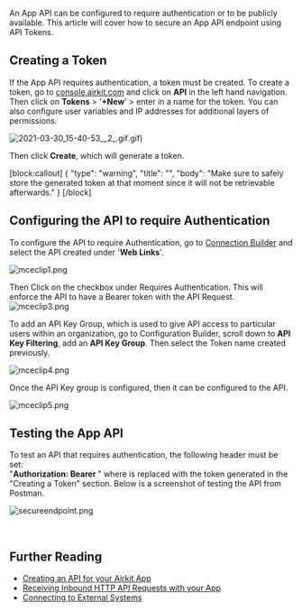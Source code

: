 An App API can be configured to require authentication or to be publicly available. This article will cover how to secure an App API endpoint using API Tokens. 


Creating a Token
----------------


If the App API requires authentication, a token must be created. To create a token, go to [console.airkit.com](http://console.airkit.com) and click on **API** in the left hand navigation. Then click on **Tokens** > '**+New**' > enter in a name for the token. You can also configure user variables and IP addresses for additional layers of permissions.


![2021-03-30_15-40-53__2_.gif](./assets_v1714/securing-api-endpoints-with-airkit-api-tokens-and-permissions-v1714-0).gif)


Then click **Create**, which will generate a token.

[block:callout]
{
  "type": "warning",
  "title": "",
  "body": "Make sure to safely store the generated token at that moment since it will not be retrievable afterwards."
}
[/block]



Configuring the API to require Authentication
---------------------------------------------


To configure the API to require Authentication, go to [Connection Builder](https://support.airkit.com/docs/connection-builder) and select the API created under '**Web Links**'.  
  
![mceclip1.png](./assets_v1714/securing-api-endpoints-with-airkit-api-tokens-and-permissions-v1714-1.png)  
  
Then Click on the checkbox under Requires Authentication. This will enforce the API to have a Bearer token with the API Request.   
![mceclip3.png](./assets_v1714/securing-api-endpoints-with-airkit-api-tokens-and-permissions-v1714-2.png)


To add an API Key Group, which is used to give API access to particular users within an organization, go to Configuration Builder, scroll down to **API Key Filtering**, add an **API Key Group**. Then select the Token name created previously.


![mceclip4.png](./assets_v1714/securing-api-endpoints-with-airkit-api-tokens-and-permissions-v1714-3.png)


Once the API Key group is configured, then it can be configured to the API.


![mceclip5.png](./assets_v1714/securing-api-endpoints-with-airkit-api-tokens-and-permissions-v1714-4.png)


Testing the App API
-------------------


To test an API that requires authentication, the following header must be set:  
"**Authorization: Bearer <token>**" where **<token>** is replaced with the token generated in the "Creating a Token" section. Below is a screenshot of testing the API from Postman. 


![secureendpoint.png](./assets_v1714/securing-api-endpoints-with-airkit-api-tokens-and-permissions-v1714-5.png)


 


Further Reading
---------------


* [Creating an API for your Airkit App](https://support.airkit.com/docs/creating-an-api-for-your-airkit-app)
* [Receiving Inbound HTTP API Requests with your App](https://support.airkit.com/docs/receiving-inbound-http-api-requests-with-your-app)
* [Connecting to External Systems](https://support.airkit.com/docs/connecting-to-external-systems)